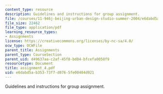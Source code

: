 ```yaml
---
content_type: resource
description: Guidelines and instructions for group assignment.
file: /courses/11-946j-beijing-urban-design-studio-summer-2004/e6dabd5ab35373f7d0765fe00404d921_assignment_4.pdf
file_size: 22462
file_type: application/pdf
learning_resource_types:
- Assignments
license: https://creativecommons.org/licenses/by-nc-sa/4.0/
ocw_type: OCWFile
parent_title: Assignments
parent_type: CourseSection
parent_uid: d49637aa-c2af-45f8-bd04-bfcefa0058f9
resourcetype: Document
title: assignment_4.pdf
uid: e6dabd5a-b353-73f7-d076-5fe00404d921
---
```

Guidelines and instructions for group assignment.